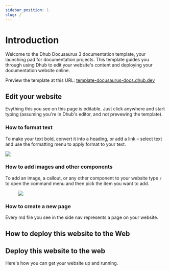```yaml
---
sidebar_position: 1
slug: /
---
```


# Introduction

Welcome to the Dhub Docusaurus 3 documentation template, your launching pad for documentation projects. This template guides you through using Dhub to edit your website's content and deploying your documentation website online.

Preview the template at this URL: [template-docusaurus-docs.dhub.dev](http://template-docusaurus-docs.dhub.dev)

## Edit your website

Evything this you see on this page is editable. Just click anywhere and start typing (assuming you're in Dhub's editor, and not prevewing the template).

### **How to format text**

To make your text bold, convert it into a heading, or add a link – select text and use the formatting menu to apply format to your text.

![](/img/formatting-menu.png)

### **How to add images and other components**

To add an image, a callout, or any other component to your website type `/` to open the command menu and then pick the item you want to add.

<figure style={{textAlign: 'center'}}>
  <img src={require('/img/command-menu.webp').default} />
</figure>

### **How to create a new page**

Every md file you see in the side nav represents a page on your website.

## How to deploy this website to the Web

&#x20;

## Deploy this **website** to the web

Here's how you can get your website up and running.
